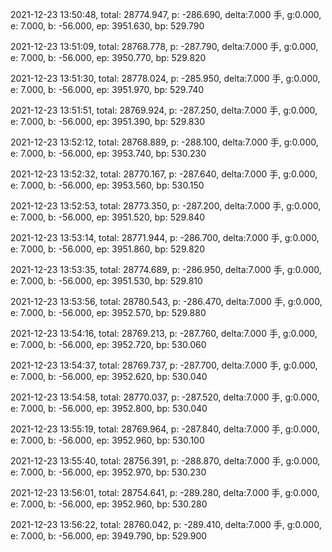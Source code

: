2021-12-23 13:50:48, total: 28774.947, p: -286.690, delta:7.000 手, g:0.000, e: 7.000, b: -56.000, ep: 3951.630, bp: 529.790

2021-12-23 13:51:09, total: 28768.778, p: -287.790, delta:7.000 手, g:0.000, e: 7.000, b: -56.000, ep: 3950.770, bp: 529.820

2021-12-23 13:51:30, total: 28778.024, p: -285.950, delta:7.000 手, g:0.000, e: 7.000, b: -56.000, ep: 3951.970, bp: 529.740

2021-12-23 13:51:51, total: 28769.924, p: -287.250, delta:7.000 手, g:0.000, e: 7.000, b: -56.000, ep: 3951.390, bp: 529.830

2021-12-23 13:52:12, total: 28768.889, p: -288.100, delta:7.000 手, g:0.000, e: 7.000, b: -56.000, ep: 3953.740, bp: 530.230

2021-12-23 13:52:32, total: 28770.167, p: -287.640, delta:7.000 手, g:0.000, e: 7.000, b: -56.000, ep: 3953.560, bp: 530.150

2021-12-23 13:52:53, total: 28773.350, p: -287.200, delta:7.000 手, g:0.000, e: 7.000, b: -56.000, ep: 3951.520, bp: 529.840

2021-12-23 13:53:14, total: 28771.944, p: -286.700, delta:7.000 手, g:0.000, e: 7.000, b: -56.000, ep: 3951.860, bp: 529.820

2021-12-23 13:53:35, total: 28774.689, p: -286.950, delta:7.000 手, g:0.000, e: 7.000, b: -56.000, ep: 3951.530, bp: 529.810

2021-12-23 13:53:56, total: 28780.543, p: -286.470, delta:7.000 手, g:0.000, e: 7.000, b: -56.000, ep: 3952.570, bp: 529.880

2021-12-23 13:54:16, total: 28769.213, p: -287.760, delta:7.000 手, g:0.000, e: 7.000, b: -56.000, ep: 3952.720, bp: 530.060

2021-12-23 13:54:37, total: 28769.737, p: -287.700, delta:7.000 手, g:0.000, e: 7.000, b: -56.000, ep: 3952.620, bp: 530.040

2021-12-23 13:54:58, total: 28770.037, p: -287.520, delta:7.000 手, g:0.000, e: 7.000, b: -56.000, ep: 3952.800, bp: 530.040

2021-12-23 13:55:19, total: 28769.964, p: -287.840, delta:7.000 手, g:0.000, e: 7.000, b: -56.000, ep: 3952.960, bp: 530.100

2021-12-23 13:55:40, total: 28756.391, p: -288.870, delta:7.000 手, g:0.000, e: 7.000, b: -56.000, ep: 3952.970, bp: 530.230

2021-12-23 13:56:01, total: 28754.641, p: -289.280, delta:7.000 手, g:0.000, e: 7.000, b: -56.000, ep: 3952.960, bp: 530.280

2021-12-23 13:56:22, total: 28760.042, p: -289.410, delta:7.000 手, g:0.000, e: 7.000, b: -56.000, ep: 3949.790, bp: 529.900